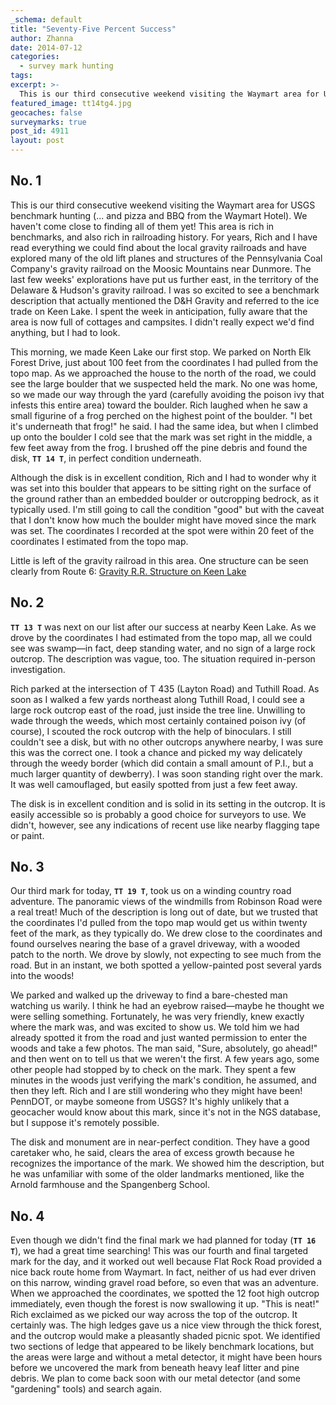 ```yaml
---
_schema: default
title: "Seventy-Five Percent Success"
author: Zhanna
date: 2014-07-12
categories:
  - survey mark hunting
tags:
excerpt: >-
  This is our third consecutive weekend visiting the Waymart area for USGS benchmark hunting (... and pizza and BBQ from the Waymart Hotel). We haven't come close to finding all of them yet, but we attempted four marks today!
featured_image: tt14tg4.jpg
geocaches: false
surveymarks: true
post_id: 4911
layout: post       
---
```


## No. 1

This is our third consecutive weekend visiting the Waymart area for USGS benchmark hunting (... and pizza and BBQ from the Waymart Hotel). We haven't come close to finding all of them yet! This area is rich in benchmarks, and also rich in railroading history. For years, Rich and I have read everything we could find about the local gravity railroads and have explored many of the old lift planes and structures of the Pennsylvania Coal Company's gravity railroad on the Moosic Mountains near Dunmore. The last few weeks' explorations have put us further east, in the territory of the Delaware & Hudson's gravity railroad. I was so excited to see a benchmark description that actually mentioned the D&H Gravity and referred to the ice trade on Keen Lake. I spent the week in anticipation, fully aware that the area is now full of cottages and campsites. I didn't really expect we'd find anything, but I had to look.

This morning, we made Keen Lake our first stop. We parked on North Elk Forest Drive, just about 100 feet from the coordinates I had pulled from the topo map. As we approached the house to the north of the road, we could see the large boulder that we suspected held the mark. No one was home, so we made our way through the yard (carefully avoiding the poison ivy that infests this entire area) toward the boulder. Rich laughed when he saw a small figurine of a frog perched on the highest point of the boulder. "I bet it's underneath that frog!" he said. I had the same idea, but when I climbed up onto the boulder I cold see that the mark was set right in the middle, a few feet away from the frog. I brushed off the pine debris and found the disk, **`TT 14 T`**, in perfect condition underneath.

Although the disk is in excellent condition, Rich and I had to wonder why it was set into this boulder that appears to be sitting right on the surface of the ground rather than an embedded boulder or outcropping bedrock, as it typically used. I'm still going to call the condition "good" but with the caveat that I don't know how much the boulder might have moved since the mark was set. The coordinates I recorded at the spot were within 20 feet of the coordinates I estimated from the topo map.

Little is left of the gravity railroad in this area. One structure can be seen clearly from Route 6: [Gravity R.R. Structure on Keen Lake](http://maps.google.com/maps?q=Keen+Lake,+Canaan,+PA&hl=en&ll=41.592787,-75.374665&spn=0.015823,0.033023&sll=41.40453,-75.661934&sspn=0.253907,0.528374&oq=keen+lake&t=h&hnear=Keen+Lake&z=16&layer=c&cbll=41.592751,-75.374503&panoid=li5IPiTngtpArhOXooYpoQ&cbp=12,188.03,,1,6.26)


## No. 2

**`TT 13 T`** was next on our list after our success at nearby Keen Lake. As we drove by the coordinates I had estimated from the topo map, all we could see was swamp—in fact, deep standing water, and no sign of a large rock outcrop. The description was vague, too. The situation required in-person investigation.

Rich parked at the intersection of T 435 (Layton Road) and Tuthill Road. As soon as I walked a few yards northeast along Tuthill Road, I could see a large rock outcrop east of the road, just inside the tree line. Unwilling to wade through the weeds, which most certainly contained poison ivy (of course), I scouted the rock outcrop with the help of binoculars. I still couldn't see a disk, but with no other outcrops anywhere nearby, I was sure this was the correct one. I took a chance and picked my way delicately through the weedy border (which did contain a small amount of P.I., but a much larger quantity of dewberry). I was soon standing right over the mark. It was well camouflaged, but easily spotted from just a few feet away.

The disk is in excellent condition and is solid in its setting in the outcrop. It is easily accessible so is probably a good choice for surveyors to use. We didn't, however, see any indications of recent use like nearby flagging tape or paint.

## No. 3

Our third mark for today, **`TT 19 T`**, took us on a winding country road adventure. The panoramic views of the windmills from Robinson Road were a real treat! Much of the description is long out of date, but we trusted that the coordinates I'd pulled from the topo map would get us within twenty feet of the mark, as they typically do. We drew close to the coordinates and found ourselves nearing the base of a gravel driveway, with a wooded patch to the north. We drove by slowly, not expecting to see much from the road. But in an instant, we both spotted a yellow-painted post several yards into the woods!

We parked and walked up the driveway to find a bare-chested man watching us warily. I think he had an eyebrow raised—maybe he thought we were selling something. Fortunately, he was very friendly, knew exactly where the mark was, and was excited to show us. We told him we had already spotted it from the road and just wanted permission to enter the woods and take a few photos. The man said, "Sure, absolutely, go ahead!" and then went on to tell us that we weren't the first. A few years ago, some other people had stopped by to check on the mark. They spent a few minutes in the woods just verifying the mark's condition, he assumed, and then they left. Rich and I are still wondering who they might have been! PennDOT, or maybe someone from USGS? It's highly unlikely that a geocacher would know about this mark, since it's not in the NGS database, but I suppose it's remotely possible.

The disk and monument are in near-perfect condition. They have a good caretaker who, he said, clears the area of excess growth because he recognizes the importance of the mark. We showed him the description, but he was unfamiliar with some of the older landmarks mentioned, like the Arnold farmhouse and the Spangenberg School.

## No. 4

Even though we didn't find the final mark we had planned for today (**`TT 16 T`**), we had a great time searching! This was our fourth and final targeted mark for the day, and it worked out well because Flat Rock Road provided a nice back route home from Waymart. In fact, neither of us had ever driven on this narrow, winding gravel road before, so even that was an adventure. When we approached the coordinates, we spotted the 12 foot high outcrop immediately, even though the forest is now swallowing it up. "This is neat!" Rich exclaimed as we picked our way across the top of the outcrop. It certainly was. The high ledges gave us a nice view through the thick forest, and the outcrop would make a pleasantly shaded picnic spot. We identified two sections of ledge that appeared to be likely benchmark locations, but the areas were large and without a metal detector, it might have been hours before we uncovered the mark from beneath heavy leaf litter and pine debris. We plan to come back soon with our metal detector (and some "gardening" tools) and search again.


